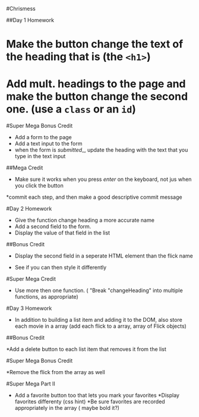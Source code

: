 #Chrismess

##Day 1 Homework 

# Make the button change the text of the heading that is (the `<h1>`)

# Add mult. headings to the page and make the button change the second one. (use a `class` or an `id`)


#Super Mega Bonus Credit

* Add a form to the page
* Add a text input to the form
* when the form is _submitted__, update the heading with the text that you type in the text input


##Mega Credit

* Make sure it works when you press _enter_ on the keyboard, not jus when you click the button

*commit each step, and then make a good descriptive commit message


#Day 2 Homework

* Give the function change heading a more accurate name
* Add a second field to the form.
* Display the value of that field in the list

##Bonus Credit

* Display the second field in a seperate HTML element than the flick name

* See if you can then style it differently


#Super Mega Credit

* Use more then one function. ( "Break "changeHeading" into multiple functions, as appropriate)



#Day 3 Homework

* In addition to building a list item and adding it to the DOM, also store each movie in a array
(add each flick to a array, array of Flick objects)

##Bonus Credit

*Add a delete button to each list item that removes it from the list

#Super Mega Bonus Credit

*Remove the flick from the array as well

#Super Mega Part II

* Add a favorite button too that lets you mark your favorites
*Display favorites differenty (css hint)
*Be sure favorites are recorded appropriately in the array ( maybe bold it?) 
